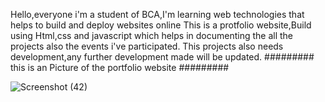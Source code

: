 Hello,everyone i'm a student of BCA,I'm learning web technologies that helps to build and deploy websites online 
This is a protfolio website,Build using Html,css and javascript which helps in documenting the all the projects also the events i've participated.
This projects also needs development,any further development made will be updated.
######### this is an Picture of the portfolio website #########

![Screenshot (42)](https://github.com/Satyapt001/Satya-s_portfolio/assets/126075100/415c3793-d0c5-48b5-9f02-af64ddb387c3)
